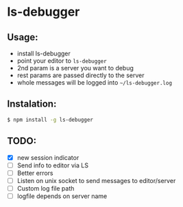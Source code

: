 # ls-debugger

## Usage:

- install ls-debugger
- point your editor to `ls-debugger`
- 2nd param is a server you want to debug
- rest params are passed directly to the server
- whole messages will be logged into `~/ls-debugger.log`

## Instalation:

```bash
$ npm install -g ls-debugger
```

## TODO:

- [x] new session indicator
- [ ] Send info to editor via LS
- [ ] Better errors
- [ ] Listen on unix socket to send messages to editor/server
- [ ] Custom log file path
- [ ] logfile depends on server name
